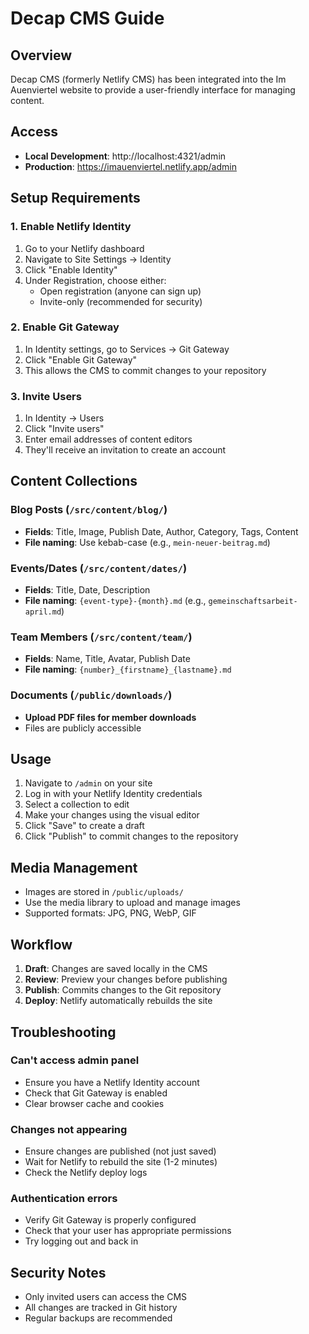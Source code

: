 # Decap CMS Guide

## Overview
Decap CMS (formerly Netlify CMS) has been integrated into the Im Auenviertel website to provide a user-friendly interface for managing content.

## Access
- **Local Development**: http://localhost:4321/admin
- **Production**: https://imauenviertel.netlify.app/admin

## Setup Requirements

### 1. Enable Netlify Identity
1. Go to your Netlify dashboard
2. Navigate to Site Settings → Identity
3. Click "Enable Identity"
4. Under Registration, choose either:
   - Open registration (anyone can sign up)
   - Invite-only (recommended for security)

### 2. Enable Git Gateway
1. In Identity settings, go to Services → Git Gateway
2. Click "Enable Git Gateway"
3. This allows the CMS to commit changes to your repository

### 3. Invite Users
1. In Identity → Users
2. Click "Invite users"
3. Enter email addresses of content editors
4. They'll receive an invitation to create an account

## Content Collections

### Blog Posts (`/src/content/blog/`)
- **Fields**: Title, Image, Publish Date, Author, Category, Tags, Content
- **File naming**: Use kebab-case (e.g., `mein-neuer-beitrag.md`)

### Events/Dates (`/src/content/dates/`)
- **Fields**: Title, Date, Description
- **File naming**: `{event-type}-{month}.md` (e.g., `gemeinschaftsarbeit-april.md`)

### Team Members (`/src/content/team/`)
- **Fields**: Name, Title, Avatar, Publish Date
- **File naming**: `{number}_{firstname}_{lastname}.md`

### Documents (`/public/downloads/`)
- **Upload PDF files for member downloads**
- Files are publicly accessible

## Usage

1. Navigate to `/admin` on your site
2. Log in with your Netlify Identity credentials
3. Select a collection to edit
4. Make your changes using the visual editor
5. Click "Save" to create a draft
6. Click "Publish" to commit changes to the repository

## Media Management
- Images are stored in `/public/uploads/`
- Use the media library to upload and manage images
- Supported formats: JPG, PNG, WebP, GIF

## Workflow
1. **Draft**: Changes are saved locally in the CMS
2. **Review**: Preview your changes before publishing
3. **Publish**: Commits changes to the Git repository
4. **Deploy**: Netlify automatically rebuilds the site

## Troubleshooting

### Can't access admin panel
- Ensure you have a Netlify Identity account
- Check that Git Gateway is enabled
- Clear browser cache and cookies

### Changes not appearing
- Ensure changes are published (not just saved)
- Wait for Netlify to rebuild the site (1-2 minutes)
- Check the Netlify deploy logs

### Authentication errors
- Verify Git Gateway is properly configured
- Check that your user has appropriate permissions
- Try logging out and back in

## Security Notes
- Only invited users can access the CMS
- All changes are tracked in Git history
- Regular backups are recommended